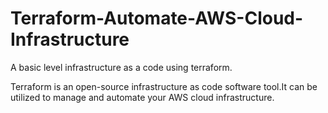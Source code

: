 
# Terraform-Automate-AWS-Cloud-Infrastructure
A basic level infrastructure as a code using terraform.

 Terraform is an open-source infrastructure as code software tool.It can be utilized to manage and automate your AWS cloud infrastructure.
